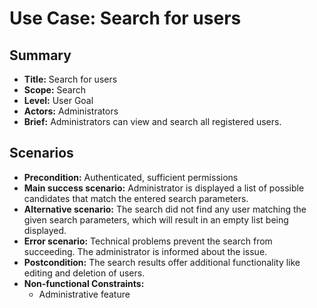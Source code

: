 # Use Case: Search for users

## Summary

- **Title:** Search for users
- **Scope:** Search
- **Level:** User Goal
- **Actors:** Administrators
- **Brief:** Administrators can view and search all registered users.

## Scenarios

- **Precondition:** Authenticated, sufficient permissions
- **Main success scenario:** Administrator is displayed a list of possible candidates that match the entered search parameters.
- **Alternative scenario:** The search did not find any user matching the given search parameters, which will result in an empty list being displayed.
- **Error scenario:** Technical problems prevent the search from succeeding. The administrator is informed about the issue.
- **Postcondition:** The search results offer additional functionality like editing and deletion of users.
- **Non-functional Constraints:**
  - Administrative feature
